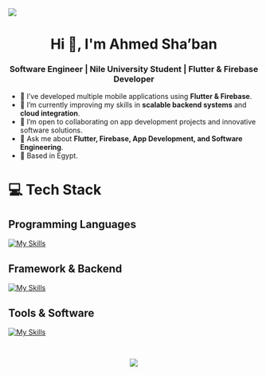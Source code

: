 <img src="https://github.com/Anmol-Baranwal/Cool-GIFs-For-GitHub/assets/74038190/d48893bd-0757-481c-8d7e-ba3e163feae7" />
</br>
<h1 align="center">Hi 👋, I'm Ahmed Sha’ban</h1>
<h3 align="center">Software Engineer | Nile University Student | Flutter & Firebase Developer</h3>

- 🔭 I’ve developed multiple mobile applications using **Flutter & Firebase**.  
- 🌱 I’m currently improving my skills in **scalable backend systems** and **cloud integration**.  
- 🤝 I’m open to collaborating on app development projects and innovative software solutions.  
- 💬 Ask me about **Flutter, Firebase, App Development, and Software Engineering**.  
- 📍 Based in Egypt.  

# 💻 Tech Stack

## Programming Languages
[![My Skills](https://skillicons.dev/icons?i=dart,python,java,c,cpp,html,css,js)](https://skillicons.dev)

## Framework & Backend
[![My Skills](https://skillicons.dev/icons?i=flutter,firebase,laravel,php,nodejs,mongodb)](https://skillicons.dev)

## Tools & Software 
[![My Skills](https://skillicons.dev/icons?i=androidstudio,vscode,figma,github,git,postman)](https://skillicons.dev)

</br>
<div align="center">
 
[![](https://visitcount.itsvg.in/api?id=AhmedShaaban&icon=0&color=0)](https://visitcount.itsvg.in)
</div>
